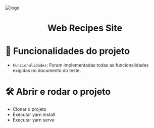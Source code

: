 ![logo](https://user-images.githubusercontent.com/41764882/228562002-29d5c16b-0a38-42d6-a953-8d85ad72a8ae.png)

<h1 align="center"> Web Recipes Site </h1>

# :hammer: Funcionalidades do projeto

- `Funcionalidades`: Foram implementadas todas as funcionalidades exigidas no documento do teste.

# 🛠️ Abrir e rodar o projeto

  - Clonar o projeto
  - Executar yarn install
  - Executar yarn serve

